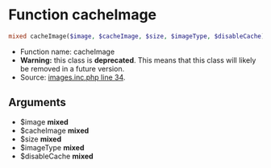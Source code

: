 Function cacheImage
===========================





```php
mixed cacheImage($image, $cacheImage, $size, $imageType, $disableCache)
```

* Function name: cacheImage
* **Warning:** this class is **deprecated**. This means that this class will likely be removed in a future version.
* Source: [images.inc.php line 34](https://github.com/PrestaShop/PrestaShop/blob/1.5.3.0/images.inc.php#L34).

Arguments
---------

* $image **mixed**
* $cacheImage **mixed**
* $size **mixed**
* $imageType **mixed**
* $disableCache **mixed**


